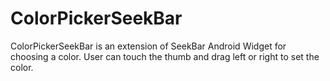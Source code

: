 ColorPickerSeekBar
==================

ColorPickerSeekBar is an extension of SeekBar Android Widget for choosing a color. User can touch the thumb and drag left or right to set the color.

